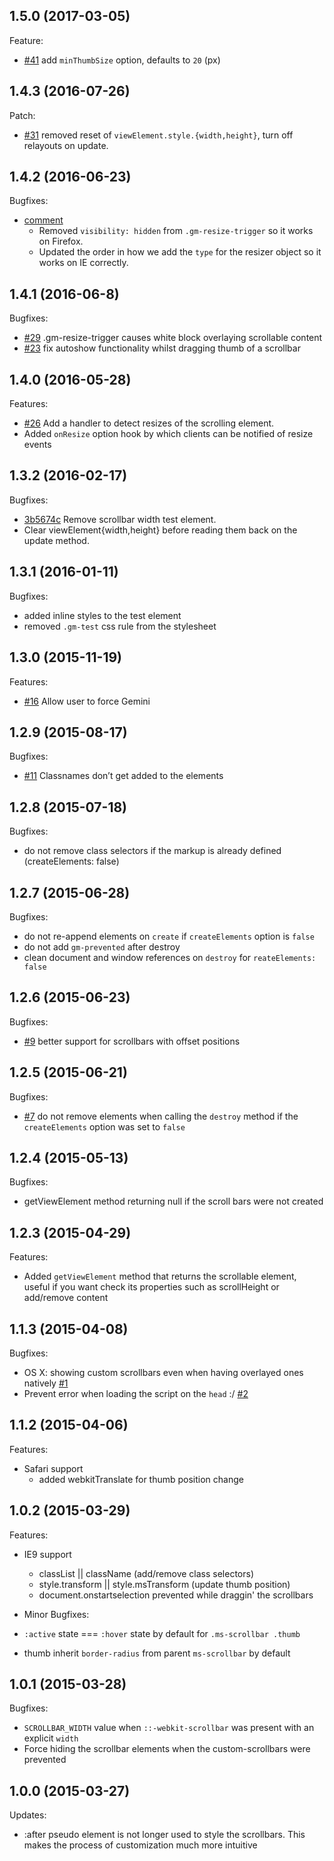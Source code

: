 ## 1.5.0 (2017-03-05)

Feature:

- [#41](../../issues/41) add `minThumbSize` option, defaults to `20` (px)

## 1.4.3 (2016-07-26)

Patch:

- [#31](../../pull/31) removed reset of `viewElement.style.{width,height}`, turn off relayouts on update.

## 1.4.2 (2016-06-23)

Bugfixes:

- [comment](../../commit/58c7abced43ae9d0d33654cbe02ef597979f9c67#commitcomment-17987597)
  - Removed `visibility: hidden` from `.gm-resize-trigger` so it works on Firefox.
  - Updated the order in how we add the `type` for the resizer object so it works on IE correctly.

## 1.4.1 (2016-06-8)

Bugfixes:

- [#29](../../issues/29) .gm-resize-trigger causes white block overlaying scrollable content
- [#23](../../pull/23) fix autoshow functionality whilst dragging thumb of a scrollbar

## 1.4.0 (2016-05-28)

Features:

- [#26](../../pull/26) Add a handler to detect resizes of the scrolling element.
- Added `onResize` option hook by which clients can be notified of resize events

## 1.3.2 (2016-02-17)

Bugfixes:

- [3b5674c](../../commit/3b5674ca244ee5d25489ed08dcab4984204796bd) Remove scrollbar width test element.
- Clear viewElement{width,height} before reading them back on the update method.

## 1.3.1 (2016-01-11)

Bugfixes:

- added inline styles to the test element
- removed `.gm-test` css rule from the stylesheet

## 1.3.0 (2015-11-19)

Features:

- [#16](../../issues/16) Allow user to force Gemini

## 1.2.9 (2015-08-17)

Bugfixes:

- [#11](../../issues/11) Classnames don’t get added to the elements

## 1.2.8 (2015-07-18)

Bugfixes:

- do not remove class selectors if the markup is already defined (createElements: false)

## 1.2.7 (2015-06-28)

Bugfixes:

- do not re-append elements on `create` if `createElements` option is `false`
- do not add `gm-prevented` after destroy
- clean document and window references on `destroy` for `reateElements: false`

## 1.2.6 (2015-06-23)

Bugfixes:

- [#9](../../issues/9) better support for scrollbars with offset positions

## 1.2.5 (2015-06-21)

Bugfixes:

- [#7](../../issues/7) do not remove elements when calling the `destroy` method if the `createElements` option was set to `false`

## 1.2.4 (2015-05-13)

Bugfixes:

- getViewElement method returning null if the scroll bars were not created

## 1.2.3 (2015-04-29)

Features:

- Added `getViewElement` method that returns the scrollable element, useful if you want check its properties such as scrollHeight or add/remove content

## 1.1.3 (2015-04-08)

Bugfixes:

- OS X: showing custom scrollbars even when having overlayed ones natively [#1](https://github.com/noeldelgado/gemini-scrollbar/issues/1)
- Prevent error when loading the script on the `head` :/ [#2](https://github.com/noeldelgado/gemini-scrollbar/issues/2)

## 1.1.2 (2015-04-06)

Features:

- Safari support
  - added webkitTranslate for thumb position change

## 1.0.2 (2015-03-29)

Features:

- IE9 support
  - classList || className (add/remove class selectors)
  - style.transform || style.msTransform (update thumb position)
  - document.onstartselection prevented while draggin' the scrollbars

- Minor Bugfixes:

- `:active` state === `:hover` state by default for `.ms-scrollbar .thumb`
- thumb inherit `border-radius` from parent `ms-scrollbar` by default


## 1.0.1 (2015-03-28)

Bugfixes:

- `SCROLLBAR_WIDTH` value when `::-webkit-scrollbar` was present with an explicit `width`
- Force hiding the scrollbar elements when the custom-scrollbars were prevented


## 1.0.0 (2015-03-27)

Updates:

- :after pseudo element is not longer used to style the scrollbars. This
  makes the process of customization much more intuitive
